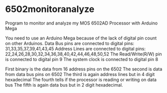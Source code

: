 # 6502monitoranalyze

Program to monitor and analyze my MOS 6502AD Processor with Arduino Mega

  You need to use an Arduino Mega because of the lack of digital pin count on other Arduinos.
  Data Bus pins are connected to digital pins: 31,33,35,37,39,41,43,45
  Address Lines are connected to digital pins: 22,24,26,28,30,32,34,36,38,40,42,44,46,48,50,52
  The Read/Write(R/W) pin is connected to digital pin 9
  The system clock is connected to digital pin 8

First binary is the data from 16 address pins on the 6502
The second is data from data bus pins on 6502
The third is again address lines but in 4 digit hexadecimal
The fourth tells if the processor is reading or writing on data bus
The fifth is again data bus but in 2 digit hexadecimal.
